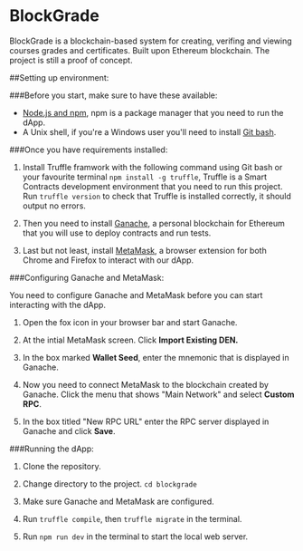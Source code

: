 # BlockGrade

BlockGrade is a blockchain-based system for creating, verifing and viewing courses grades and certificates. Built upon Ethereum blockchain.
The project is still a proof of concept.


##Setting up environment:

###Before you start, make sure to have these available:

* [Node.js and npm](https://nodejs.org/en/), npm is a package manager that you need to run the dApp.
* A Unix shell, if you're a Windows user you'll need to install [Git bash](https://git-scm.com/).


###Once you have requirements installed:

1. Install Truffle framwork with the following
   command using Git bash or your favourite terminal 
   `npm install -g truffle`,
   Truffle is a Smart Contracts development environment that you need to run this project.
   Run `truffle version` to check that Truffle is installed correctly, it should output no errors.

2. Then you need to install [Ganache](https://truffleframework.com/ganache), a personal blockchain for
   Ethereum that you will use to deploy contracts and run tests.

3. Last but not least, install [MetaMask](https://metamask.io/), a browser extension for both Chrome
   and Firefox to interact with our dApp.


###Configuring Ganache and MetaMask:

You need to configure Ganache and MetaMask before you can start interacting with the dApp.

1. Open the fox icon in your browser bar and start Ganache.

2. At the intial MetaMask screen. Click **Import Existing DEN.**

3. In the box marked **Wallet Seed**, enter the mnemonic that is displayed in Ganache.

4. Now you need to connect MetaMask to the blockchain created by Ganache. Click the menu that shows "Main Network" and select **Custom RPC**.

5. In the box titled "New RPC URL" enter the RPC server displayed in Ganache and click **Save**. 


###Running the dApp:

1. Clone the repository.

2. Change directory to the project.
   `cd blockgrade`

3. Make sure Ganache and MetaMask are configured.

3. Run `truffle compile`, then `truffle migrate` in the terminal.

4. Run `npm run dev` in the terminal to start the local web server.
